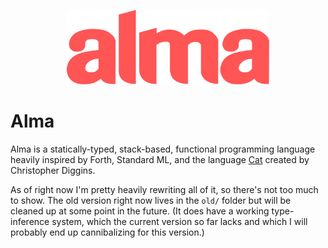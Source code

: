 <p align="center">
  <img src="almalogo.svg" title="(alma logo)" width="324" height="119" />
</p>

Alma
====

Alma is a statically-typed, stack-based, functional programming language
heavily inspired by Forth, Standard ML, and the language [Cat][cat] created
by Christopher Diggins.

As of right now I'm pretty heavily rewriting all of it, so there's not
too much to show. The old version right now lives in the `old/` folder
but will be cleaned up at some point in the future. (It does have a working
type-inference system, which the current version so far lacks and which
I will probably end up cannibalizing for this version.)

  [cat]: https://www.codeproject.com/articles/16247/cat-a-statically-typed-programming-language-interp

